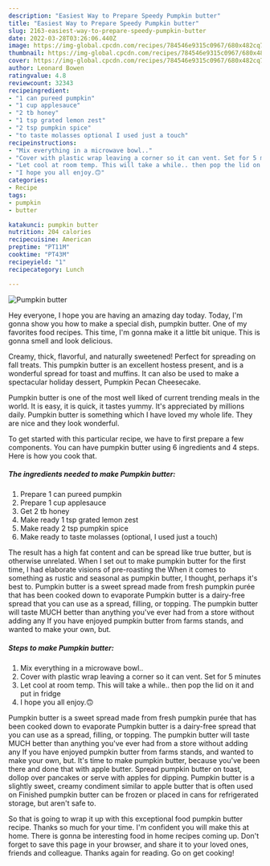 ```yaml
---
description: "Easiest Way to Prepare Speedy Pumpkin butter"
title: "Easiest Way to Prepare Speedy Pumpkin butter"
slug: 2163-easiest-way-to-prepare-speedy-pumpkin-butter
date: 2022-03-28T03:26:06.440Z
image: https://img-global.cpcdn.com/recipes/784546e9315c0967/680x482cq70/pumpkin-butter-recipe-main-photo.jpg
thumbnail: https://img-global.cpcdn.com/recipes/784546e9315c0967/680x482cq70/pumpkin-butter-recipe-main-photo.jpg
cover: https://img-global.cpcdn.com/recipes/784546e9315c0967/680x482cq70/pumpkin-butter-recipe-main-photo.jpg
author: Leonard Bowen
ratingvalue: 4.8
reviewcount: 32343
recipeingredient:
- "1 can pureed pumpkin"
- "1 cup applesauce"
- "2 tb honey"
- "1 tsp grated lemon zest"
- "2 tsp pumpkin spice"
- "to taste molasses optional I used just a touch"
recipeinstructions:
- "Mix everything in a microwave bowl.."
- "Cover with plastic wrap leaving a corner so it can vent. Set for 5 minutes"
- "Let cool at room temp. This will take a while.. then pop the lid on it and put in fridge"
- "I hope you all enjoy.🙃"
categories:
- Recipe
tags:
- pumpkin
- butter

katakunci: pumpkin butter 
nutrition: 204 calories
recipecuisine: American
preptime: "PT11M"
cooktime: "PT43M"
recipeyield: "1"
recipecategory: Lunch

---
```



![Pumpkin butter](https://img-global.cpcdn.com/recipes/784546e9315c0967/680x482cq70/pumpkin-butter-recipe-main-photo.jpg)

Hey everyone, I hope you are having an amazing day today. Today, I'm gonna show you how to make a special dish, pumpkin butter. One of my favorites food recipes. This time, I'm gonna make it a little bit unique. This is gonna smell and look delicious.

Creamy, thick, flavorful, and naturally sweetened! Perfect for spreading on fall treats. This pumpkin butter is an excellent hostess present, and is a wonderful spread for toast and muffins. It can also be used to make a spectacular holiday dessert, Pumpkin Pecan Cheesecake.

Pumpkin butter is one of the most well liked of current trending meals in the world. It is easy, it is quick, it tastes yummy. It's appreciated by millions daily. Pumpkin butter is something which I have loved my whole life. They are nice and they look wonderful.


To get started with this particular recipe, we have to first prepare a few components. You can have pumpkin butter using 6 ingredients and 4 steps. Here is how you cook that.

<!--inarticleads1-->

##### The ingredients needed to make Pumpkin butter:

1. Prepare 1 can pureed pumpkin
1. Prepare 1 cup applesauce
1. Get 2 tb honey
1. Make ready 1 tsp grated lemon zest
1. Make ready 2 tsp pumpkin spice
1. Make ready to taste molasses (optional, I used just a touch)


The result has a high fat content and can be spread like true butter, but is otherwise unrelated. When I set out to make pumpkin butter for the first time, I had elaborate visions of pre-roasting the When it comes to something as rustic and seasonal as pumpkin butter, I thought, perhaps it's best to. Pumpkin butter is a sweet spread made from fresh pumpkin purée that has been cooked down to evaporate Pumpkin butter is a dairy-free spread that you can use as a spread, filling, or topping. The pumpkin butter will taste MUCH better than anything you've ever had from a store without adding any If you have enjoyed pumpkin butter from farms stands, and wanted to make your own, but. 

<!--inarticleads2-->

##### Steps to make Pumpkin butter:

1. Mix everything in a microwave bowl..
1. Cover with plastic wrap leaving a corner so it can vent. Set for 5 minutes
1. Let cool at room temp. This will take a while.. then pop the lid on it and put in fridge
1. I hope you all enjoy.🙃


Pumpkin butter is a sweet spread made from fresh pumpkin purée that has been cooked down to evaporate Pumpkin butter is a dairy-free spread that you can use as a spread, filling, or topping. The pumpkin butter will taste MUCH better than anything you've ever had from a store without adding any If you have enjoyed pumpkin butter from farms stands, and wanted to make your own, but. It's time to make pumpkin butter, because you've been there and done that with apple butter. Spread pumpkin butter on toast, dollop over pancakes or serve with apples for dipping. Pumpkin butter is a slightly sweet, creamy condiment similar to apple butter that is often used on Finished pumpkin butter can be frozen or placed in cans for refrigerated storage, but aren't safe to. 

So that is going to wrap it up with this exceptional food pumpkin butter recipe. Thanks so much for your time. I'm confident you will make this at home. There is gonna be interesting food in home recipes coming up. Don't forget to save this page in your browser, and share it to your loved ones, friends and colleague. Thanks again for reading. Go on get cooking!
